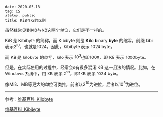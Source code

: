 ```
date: 2020-05-18
tag: CS
status: public
title: KiB与KB的区别
```

虽然经常见到KiB与KB这两个单位，它们是不一样的。

KiB 是 Kibibyte 的简称，而 Kibibyte 则是 **Ki**lo **bi**nary **byte** 的缩写。前缀 kibi 表示$2^{10}$，也就是1024。因此，Kibibyte 表示 1024 byte。

而 KB 是 kilobyte 的缩写，kilo 表示 $10^3$也即1000，即 KB 表示 1000byte。

但是，在实际使用的过程中，经常会s有很多混淆 KB 这一用法的情况。比如，在 Windows 系统中，用 KB 表示 $2^{10}$，即1KB 表示 1024 byte。

像MiB、MB等更大的单位可类推，前者以$2^{10}$为进位，后者以$10^3$为进位。

-----

参考：[维基百科_Kilobyte](https://en.wikipedia.org/wiki/Kilobyte)

[维基百科_Kibibyte](https://en.wikipedia.org/wiki/Kibibyte)

